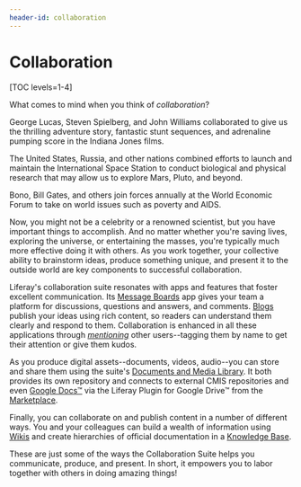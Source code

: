 ```yaml
---
header-id: collaboration
---
```


# Collaboration

[TOC levels=1-4]

What comes to mind when you think of *collaboration*? 

George Lucas, Steven Spielberg, and John Williams collaborated to give us the
thrilling adventure story, fantastic stunt sequences, and adrenaline pumping
score in the Indiana Jones films. 

The United States, Russia, and other nations combined efforts to launch and
maintain the International Space Station to conduct biological and physical
research that may allow us to explore Mars, Pluto, and beyond. 

Bono, Bill Gates, and others join forces annually at the World Economic Forum
to take on world issues such as poverty and AIDS. 

Now, you might not be a celebrity or a renowned scientist, but you have
important things to accomplish. And no matter whether you're saving lives,
exploring the universe, or entertaining the masses, you're typically much more
effective doing it with others. As you work together, your collective ability to
brainstorm ideas, produce something unique, and present it to the outside world
are key components to successful collaboration. 

Liferay's collaboration suite resonates with apps and features that foster
excellent communication.  Its [Message
Boards](/docs/7-0/user/-/knowledge_base/u/creating-forums-with-message-boards)
app gives your team a platform for discussions, questions and answers, and
comments. 
[Blogs](/docs/7-0/user/-/knowledge_base/u/publishing-blogs)
publish your ideas using rich content, so readers can understand them clearly
and respond to them. Collaboration is enhanced in all these applications through
[*mentioning*](/docs/7-0/user/-/knowledge_base/u/mentioning-users) other
users--tagging them by name to get their attention or give them kudos. 

As you produce digital assets--documents, videos, audio--you can store and share
them using the suite's 
[Documents and Media Library](/docs/7-0/user/-/knowledge_base/u/managing-documents-and-media).
It both provides its own repository and connects to external CMIS repositories 
and even 
[Google Docs&trade;](/docs/7-0/user/-/knowledge_base/u/accessing-google-docs)
via the Liferay Plugin for Google Drive&trade; from the
[Marketplace](https://web.liferay.com/marketplace). 

Finally, you can collaborate on and publish content in a number of different
ways. You and your colleagues can build a wealth of information using
[Wikis](/docs/7-0/user/-/knowledge_base/u/working-together-with-the-wiki)
and create hierarchies of official documentation in a 
[Knowledge Base](/docs/7-0/user/-/knowledge_base/u/informing-users-with-the-knowledge-base). 

These are just some of the ways the Collaboration Suite helps you communicate,
produce, and present. In short, it empowers you to labor together with others in
doing amazing things! 
